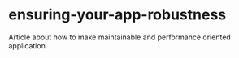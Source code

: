 # ensuring-your-app-robustness
Article about how to make maintainable and  performance oriented application
